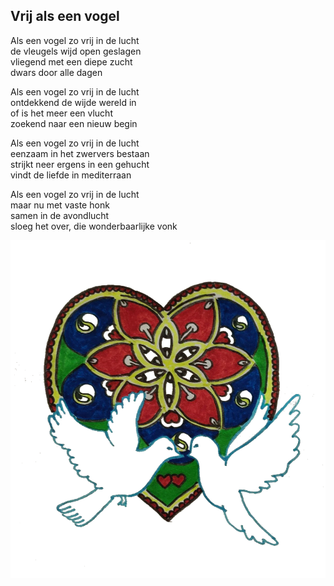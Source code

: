 ---
---

## Vrij als een vogel

Als een vogel zo vrij in de lucht \
de vleugels wijd open geslagen \
vliegend met een diepe zucht \
dwars door alle dagen

Als een vogel zo vrij in de lucht \
ontdekkend de wijde wereld in \
of is het meer een vlucht \
zoekend naar een nieuw begin

Als een vogel zo vrij in de lucht \
eenzaam in het zwervers bestaan \
strijkt neer ergens in een gehucht  \
vindt de liefde in mediterraan

Als een vogel zo vrij in de lucht \
maar nu met vaste honk \
samen in de avondlucht \
sloeg het over, die wonderbaarlijke vonk

![vogel](duifjes.png)
